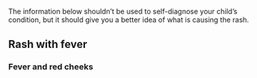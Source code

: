 The information below shouldn’t be used to self-diagnose your child’s
condition, but it should give you a better idea of what is causing the rash.

## Rash with fever

### Fever and red cheeks
